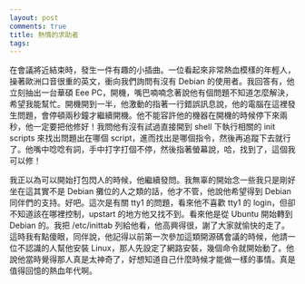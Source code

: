 ```yaml
---
layout: post
comments: true
title: 熱情的求助者
tags: 
---
```

在會議將近結束時，發生一件有趣的小插曲。一位看起來非常熱血模樣的年輕人，操著歐洲口音很重的英文，衝向我們詢問有沒有 Debian 的使用者。我回答有，他立刻抽出一台華碩 Eee PC，開機，嘴巴喃喃念著說他有個問題不知道怎麼解決，希望我能幫忙。開機開到一半，他激動的指著一行錯誤訊息說，他的電腦在這裡發生問題，會停頓兩秒鐘才繼續開機。他不能容許他的機器在開機的時候停下來兩秒，他一定要把他修好！我問他有沒有試過直接開到 shell 下執行相關的 init scripts 來找出問題出在哪個 script，進而找出是哪個指令，然後再追蹤下去就行了。他嘴中唸唸有詞，手中打字打個不停，然後指著螢幕說，哈，找到了，這個我可以修！

我正以為可以開始打包閃人的時候，他繼續發問。我無辜的開始念一些我只是剛好坐在這其實不是 Debian 攤位的人之類的話，他才不管，他說他希望得到 Debian 同伴們的支持。好吧。這次是有關 tty1 的問題，看來他不喜歡 tty1 的 login，但卻不知道該在哪裡控制，upstart 的地方他又找不到。看來他是從 Ubuntu 開始轉到 Debian 的。我把 /etc/inittab 列給他看，他高興得很，謝了大家就愉快的走了。這時我有點傻眼，同伴說，他記得以前第一次參加這類開源碼會議的時候，他請一位不認識的人幫他安裝 Linux，那人先設定了網路安裝，幾個命令就開始動了。他說他當時覺得那人真是太神奇了，好想知道自己什麼時候才能做一樣的事情。真是值得回憶的熱血年代啊。

